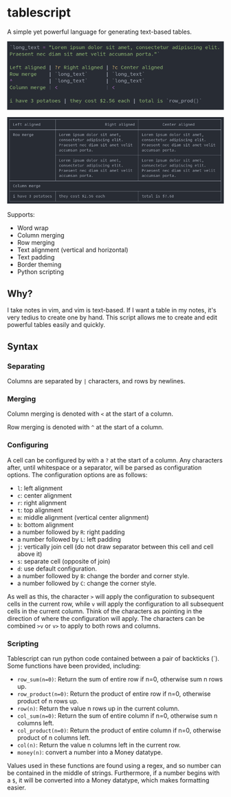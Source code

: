 # tablescript
A simple yet powerful language for generating text-based tables.

![example_script](./screenshots/example_script.png)

![example_table](./screenshots/example_table.png)

Supports:
* Word wrap
* Column merging
* Row merging
* Text alignment (vertical and horizontal)
* Text padding
* Border theming
* Python scripting

## Why?
I take notes in vim, and vim is text-based.
If I want a table in my notes, it's very tedius to create one by hand.
This script allows me to create and edit powerful tables easily and quickly.

## Syntax

### Separating
Columns are separated by `|` characters, and rows by newlines.

### Merging
Column merging is denoted with `<` at the start of a column.

Row merging is denoted with `^` at the start of a column.

### Configuring
A cell can be configured by with a `?` at the start of a column. Any characters after, until whitespace or a separator, will be parsed as configuration options.
The configuration options are as follows:
* `l`: left alignment
* `c`: center alignment
* `r`: right alignment
* `t`: top alignment
* `m`: middle alignment (vertical center alignment)
* `b`: bottom alignment
* a number followed by `R`: right padding
* a number followed by `L`: left padding
* `j`: vertically join cell (do not draw separator between this cell and cell above it)
* `s`: separate cell (opposite of join)
* `d`: use default configuration.
* a number followed by `B`: change the border and corner style.
* a number followed by `C`: change the corner style.

As well as this, the character `>` will apply the configuration to subsequent cells in the current row, while `v` will apply the configuration to  all subsequent cells in the current column. Think of the characters as pointing in the direction of where the configuration will apply. The characters can be combined `>v` or `v>` to apply to both rows and columns.


### Scripting
Tablescript can run python code contained between a pair of backticks (\`).
Some functions have been provided, including:
* `row_sum(n=0)`: Return the sum of entire row if n=0, otherwise sum n rows up.
* `row_product(n=0)`: Return the product of entire row if n=0, otherwise product of n rows up.
* `row(n)`: Return the value n rows up in the current column.
* `col_sum(n=0)`: Return the sum of entire column if n=0, otherwise sum n columns left.
* `col_product(n=0)`: Return the product of entire column if n=0, otherwise product of n columns left.
* `col(n)`: Return the value n columns left in the current row.
* `money(n)`: convert a number into a Money datatype.

Values used in these functions are found using a regex, and so number can be contained in the middle of strings.
Furthermore, if a number begins with a `$`, it will be converted into a Money datatype, which makes formatting easier.
